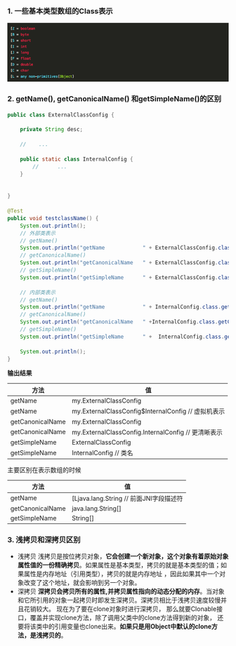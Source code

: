 ### 1. 一些基本类型数组的Class表示

![基本类型数组表示](../../Resources/基本类型数组表示.png)



### 2. getName(), getCanonicalName() 和getSimpleName()的区别

```java
public class ExternalClassConfig {
 
	private String desc;
 
	//    ...
    
    public static class InternalConfig {
    	//      ...
    }
 
    
}

@Test
public void testclassName() {
	System.out.println();
    // 外部类表示
    // getName()
	System.out.println("getName            " + ExternalClassConfig.class.getName());
    // getCanonicalName()
	System.out.println("getCanonicalName   " + ExternalClassConfig.class.getCanonicalName());
    // getSimpleName()
	System.out.println("getSimpleName      " + ExternalClassConfig.class.getSimpleName());
	
    // 内部类表示
    // getName()
	System.out.println("getName            " + InternalConfig.class.getName());
	// getCanonicalName()
    System.out.println("getCanonicalName   " +InternalConfig.class.getCanonicalName());
	// getSimpleName()
    System.out.println("getSimpleName      " +  InternalConfig.class.getSimpleName());
	
	System.out.println();
}
```
**输出结果**     

| 方法             | 值                                                  |
| ---------------- | --------------------------------------------------- |
| getName          | my.ExternalClassConfig                              |
| getName          | my.ExternalClassConfig$InternalConfig // 虚拟机表示 |
| getCanonicalName | my.ExternalClassConfig                              |
| getCanonicalName | my.ExternalClassConfig.InternalConfig // 更清晰表示 |
| getSimpleName    | ExternalClassConfig                                 |
| getSimpleName    | InternalConfig // 类名                              |

主要区别在表示数组的时候

| 方法             | 值                                      |
| ---------------- | --------------------------------------- |
| getName          | [Ljava.lang.String // 前面JNI字段描述符 |
| getCanonicalName | java.lang.String[]                      |
| getSimpleName    | String[]                                |



### 3. 浅拷贝和深拷贝区别

- 浅拷贝 浅拷贝是按位拷贝对象，**它会创建一个新对象，这个对象有着原始对象属性值的一份精确拷贝**。如果属性是基本类型，拷贝的就是基本类型的值；如果属性是内存地址（引用类型），拷贝的就是内存地址 ，因此如果其中一个对象改变了这个地址，就会影响到另一个对象。
- 深拷贝 **深拷贝会拷贝所有的属性,并拷贝属性指向的动态分配的内存**。当对象和它所引用的对象一起拷贝时即发生深拷贝。深拷贝相比于浅拷贝速度较慢并且花销较大。 现在为了要在clone对象时进行深拷贝， 那么就要Clonable接口，覆盖并实现clone方法，除了调用父类中的clone方法得到新的对象， 还要将该类中的引用变量也clone出来。**如果只是用Object中默认的clone方法，是浅拷贝的**。